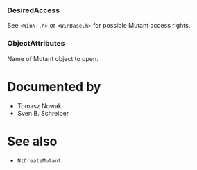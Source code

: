 ### DesiredAccess

See `<WinNT.h>` or `<WinBase.h>` for possible Mutant access rights.

### ObjectAttributes

Name of Mutant object to open.

# Documented by

* Tomasz Nowak
* Sven B. Schreiber

# See also

* `NtCreateMutant`

